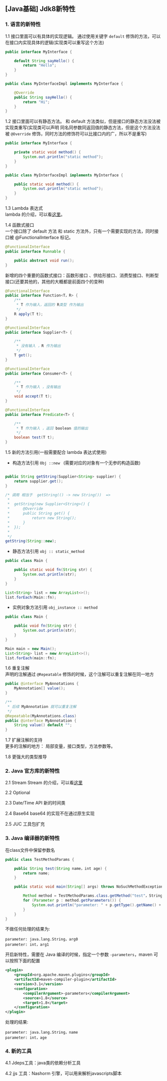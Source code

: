 

## [Java基础] Jdk8新特性

### 1. 语言的新特性

1.1 接口里面可以有具体的实现逻辑。 通过使用关键字 `default` 修饰的方法，可以在接口内实现具体的逻辑(实现类可以重写这个方法)
```java 
public interface MyInterface {

    default String sayHello() {
        return "Hello";
    }
}

public class MyInterfaceImpl implements MyInterface {

    @Override
    public String sayHello() {
        return "Hi";
    }
}
```

1.2 接口里面可以有静态方法。 和 default 方法类似，但是接口的静态方法没法被实现类重写(实现类可以声明 同名同参数同返回值的静态方法，但是这个方法没法被 `@Override` 修饰，同时方法的修饰符可以比接口内的广，所以不是重写)
```java
public interface MyInterface {

    private static void method() {
        System.out.println("static method");
    }
}

public class MyInterfaceImpl implements MyInterface {

    public static void method() {
        System.out.println("static method");
    }
}
```

1.3 Lambda 表达式  
lambda 的介绍，可以看[这里](https://blog.csdn.net/LCN29/article/details/103080361)。

1.4 函数式接口  
一个接口除了 default 方法 和 static 方法外，只有一个需要实现的方法，同时接口被 @FunctionalInterface 标记。
```java 
@FunctionalInterface
public interface Runnable {

    public abstract void run();
}
```

新增的四个重要的函数式接口：函数形接口 、供给形接口、消费型接口、判断型接口(还要其他的，其他的大概都是前面四个的变种)
```java 
@FunctionalInterface
public interface Function<T，R> {
	/**
	 * T 作为输入，返回的 R类型 作为输出
	 */
	R apply(T t);
}

@FunctionalInterface
public interface Supplier<T> {

    /**
     * 没有输入 ，R 作为输出
     */
    T get();
}

@FunctionalInterface
public interface Consumer<T> {

    /**
     * T 作为输入 ，没有输出
     */
    void accept(T t);
}

@FunctionalInterface
public interface Predicate<T> {

	/**
	 * T 作为输入 ，返回 boolean 值的输出
	 */
    boolean test(T t);
}
```

1.5 新的方法引用(一般需要配合 lambda 表达式使用)

* 构造方法引用  `Obj ::new ` (需要对应的对象有一个无参的构造函数)

```java

public String getString(Supplier<String> supplier) {
	return supplier.get();
}

/* 调用 相当于  getString(() -> new String())  => 
 *
 *  getString(new Supplier<String>() { 
 *		@Override
 *		public String get() { 
 *			return new String(); 
 *		}  
 *	});
 *
 */
getString(String::new);
```

* 静态方法引用  `obj :: static_method `
```java 
public class Main {

	public static void fn(String str) {
        System.out.println(str);
    }
}

List<String> list = new ArrayList<>();
list.forEach(Main::fn);
```

* 实例对象方法引用 `obj_instance :: method `
```java 
public class Main {

	public void fn(String str) {
        System.out.println(str);
    }
}

Main main = new Main();
List<String> list = new ArrayList<>();
list.forEach(main::fn);
```

1.6 重复注解  
声明的注解通过 `@Repeatable` 修饰的时候，这个注解可以重复注解在同一地方
```java 
public @interface MyAnnotations {
    MyAnnotation[] value();
}

/**
 * 后续 MyAnnotation 就可以重复注解
 */
@Repeatable(MyAnnotations.class)
public @interface MyAnnotation {
    String value() default "";
}
```

1.7 扩展注解的支持  
更多的注解的地方： 局部变量，接口类型，方法参数等。

1.8 更强大的类型推导


### 2. Java 官方库的新特性

2.1 Stream
Stream 的介绍，可以看[这里](https://blog.csdn.net/LCN29/article/details/103098279)


2.2 Optional

2.3 Date/Time API 新的时间类

2.4 Base64  base64 的实现不在通过原生实现

2.5 JUC 工具包扩充


### 3. Java 编译器的新特性
在class文件中保留参数名

```java 
public class TestMethodParams {

	public String test(String name，int age) {
        return name;
    }

    public static void main(String[] args) throws NoSuchMethodException，SecurityException {

		Method method = TestMethodParams.class.getMethod("test"，String.class，int.class);
		for (Parameter p : method.getParameters()) {
			System.out.println("parameter: " + p.getType().getName() + "，" + p.getName());
		}
    }
}
```

不做任何处理的结果为:
```
parameter: java.lang.String，arg0
parameter: int，arg1
```

开启新特性，需要在 Java 编译的时候，指定一个参数 `-parameters`，maven 可以按照下面的配置
```xml
<plugin>
    <groupId>org.apache.maven.plugins</groupId>
    <artifactId>maven-compiler-plugin</artifactId>
    <version>3.1</version>
    <configuration>
        <compilerArgument>-parameters</compilerArgument>
        <source>1.8</source>
        <target>1.8</target>
    </configuration>
</plugin>
```

处理的结果:
```
parameter: java.lang.String，name
parameter: int，age
```


### 4. 新的工具

4.1 Jdeps工具：java类的依赖分析工具

4.2 jjs 工具：Nashorm 引擎，可以用来解析javascripts脚本 